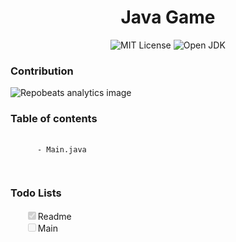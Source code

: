 <h1 style="text-align:center;">Java Game</h1>

<div style="text-align:center;" >
  <img src="https://img.shields.io/badge/License-MIT-ED8B00.svg?style=for-the-badge" alt="MIT License" />
  <img src="https://img.shields.io/badge/Java-ED8B00?style=for-the-badge&logo=openjdk&logoColor=white" alt="Open JDK" />
</div>

<div>
  <h3>Contribution</h3>
  <img src="https://repobeats.axiom.co/api/embed/a8fecf15d3b803f8b30d2e0d36d9e31034d23a6f.svg" alt="Repobeats analytics image" />
</div>

<div>
  <h3>Table of contents</h3>
  <pre>
    <code>
      - Main.java
    </code>
  </pre>
</div>

<div>
  <h3>Todo Lists</h3>
  <ul style="list-style-type:none;">
    <li><input type="checkbox" checked="checked" disabled="disabled" />Readme</li>
    <li><input type="checkbox" disabled="disabled" />Main</li>
  </ul>
</div>
